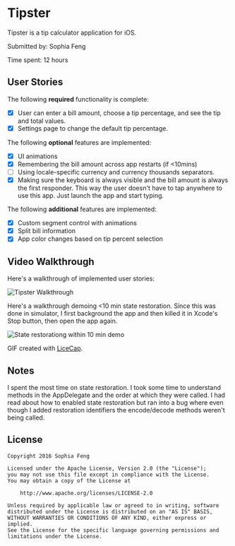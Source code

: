 # Tipster

Tipster is a tip calculator application for iOS.

Submitted by: Sophia Feng

Time spent: 12 hours

## User Stories

The following **required** functionality is complete:

* [x] User can enter a bill amount, choose a tip percentage, and see the tip and total values.
* [x] Settings page to change the default tip percentage.

The following **optional** features are implemented:
* [x] UI animations
* [x] Remembering the bill amount across app restarts (if <10mins)
* [ ] Using locale-specific currency and currency thousands separators.
* [x] Making sure the keyboard is always visible and the bill amount is always the first responder. This way the user doesn't have to tap anywhere to use this app. Just launch the app and start typing.

The following **additional** features are implemented:

* [x] Custom segment control with animations
* [x] Split bill information
* [x] App color changes based on tip percent selection

## Video Walkthrough 

Here's a walkthrough of implemented user stories:

<img src='http://imgur.com/KqVjdnG.gif' title='Tipster Walkthrough' width='' alt='Tipster Walkthrough' />

Here's a walkthrough demoing <10 min state restoration. Since this was done in simulator, I first background the app and then killed it in Xcode's Stop button, then open the app again. 

<img src='http://imgur.com/AaS2M4B.gif' title='State restorationg within 10 min demo' width='' alt='State restorationg within 10 min demo' />

GIF created with [LiceCap](http://www.cockos.com/licecap/).

## Notes

I spent the most time on state restoration. I took some time to understand methods in the AppDelegate and the order at which they were called. I had read about how to enabled state restoration but ran into a bug where even though I added restoration identifiers the encode/decode methods weren't being called.

## License

    Copyright 2016 Sophia Feng

    Licensed under the Apache License, Version 2.0 (the "License");
    you may not use this file except in compliance with the License.
    You may obtain a copy of the License at

        http://www.apache.org/licenses/LICENSE-2.0

    Unless required by applicable law or agreed to in writing, software
    distributed under the License is distributed on an "AS IS" BASIS,
    WITHOUT WARRANTIES OR CONDITIONS OF ANY KIND, either express or implied.
    See the License for the specific language governing permissions and
    limitations under the License.
